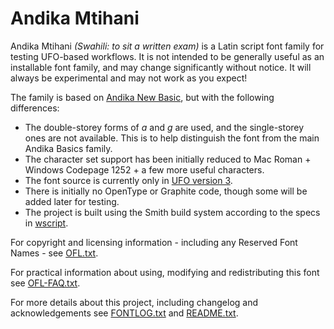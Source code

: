 # Andika Mtihani

Andika Mtihani _(Swahili: to sit a written exam)_ is a Latin script font family for testing UFO-based workflows. It is not intended to be generally useful as an installable font family, and may change significantly without notice. It will always be experimental and may not work as you expect!

The family is based on [Andika New Basic](https://scripts.sil.org/andika), but with the following differences:

- The double-storey forms of _a_ and _g_ are used, and the single-storey ones are not available. This is to help distinguish the font from the main Andika Basics family.
- The character set support has been initially reduced to Mac Roman + Windows Codepage 1252 + a few more useful characters.
- The font source is currently only in [UFO version 3](http://unifiedfontobject.org/versions/ufo3/index.html).
- There is initially no OpenType or Graphite code, though some will be added later for testing.
- The project is built using the Smith build system according to the specs in [wscript](wscript).

For copyright and licensing information - including any Reserved Font Names - see [OFL.txt](OFL.txt).

For practical information about using, modifying and redistributing this font see [OFL-FAQ.txt](OFL-FAQ.txt).

For more details about this project, including changelog and acknowledgements see [FONTLOG.txt](FONTLOG.txt) and [README.txt](README.txt).
